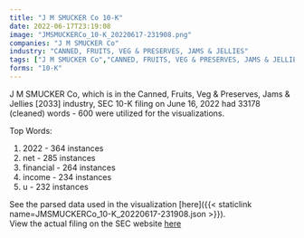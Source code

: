 ```yaml
---
title: "J M SMUCKER Co 10-K"
date: 2022-06-17T23:19:08
image: "JMSMUCKERCo_10-K_20220617-231908.png"
companies: "J M SMUCKER Co"
industry: "CANNED, FRUITS, VEG & PRESERVES, JAMS & JELLIES"
tags: ["J M SMUCKER Co","CANNED, FRUITS, VEG & PRESERVES, JAMS & JELLIES","06-16-2022","10-K"]
forms: "10-K"
---
```

J M SMUCKER Co, which is in the Canned, Fruits, Veg & Preserves, Jams & Jellies [2033] industry, SEC 10-K filing on June 16, 2022 had 33178 (cleaned) words - 600 were utilized for the visualizations.

Top Words:
1. 2022 - 364 instances
2. net - 285 instances
3. financial - 264 instances
4. income - 234 instances
5. u - 232 instances


See the parsed data used in the visualization [here]({{< staticlink name=JMSMUCKERCo_10-K_20220617-231908.json >}}).  
View the actual filing on the SEC website [here](https://www.sec.gov/Archives/edgar/data/91419/0000091419-22-000049.txt)